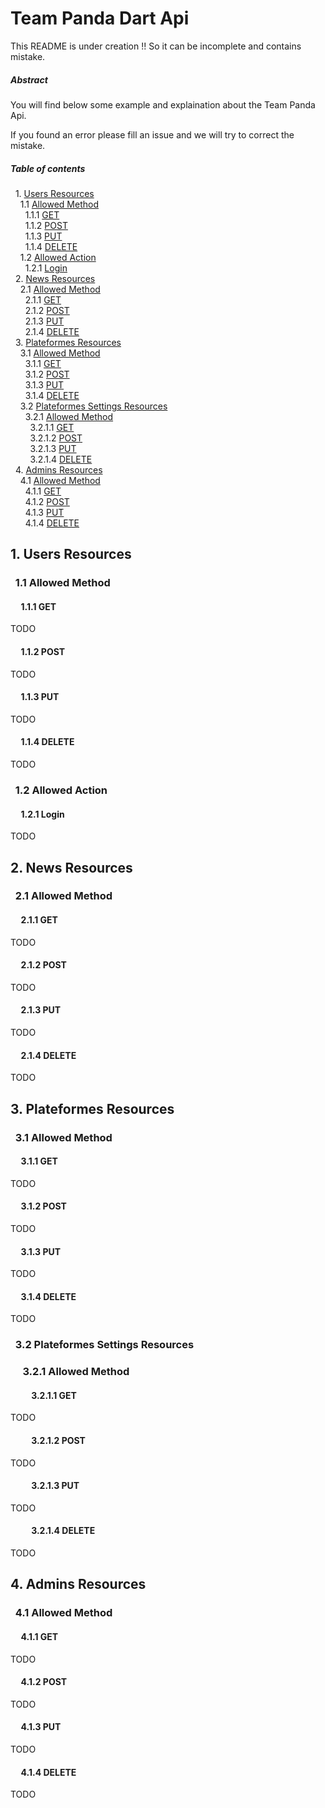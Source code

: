# Team Panda Dart Api

This README is under creation !! So it can be incomplete and contains mistake.

##### Abstract

You will find below some example and explaination about the Team Panda Api.

If you found an error please fill an issue and we will try to correct the mistake.

##### Table of contents

&nbsp; 1. [Users Resources](#usersresources)  
&nbsp;&nbsp;&nbsp; 1.1 [Allowed Method](#usersallowedmethod)  
&nbsp;&nbsp;&nbsp;&nbsp;&nbsp; 1.1.1 [GET](#usersgetmethod)  
&nbsp;&nbsp;&nbsp;&nbsp;&nbsp; 1.1.2 [POST](#userspostmethod)  
&nbsp;&nbsp;&nbsp;&nbsp;&nbsp; 1.1.3 [PUT](#usersputmethod)  
&nbsp;&nbsp;&nbsp;&nbsp;&nbsp; 1.1.4 [DELETE](#usersdeletemethod)  
&nbsp;&nbsp;&nbsp; 1.2 [Allowed Action](#usersallowedaction)  
&nbsp;&nbsp;&nbsp;&nbsp;&nbsp; 1.2.1 [Login](#usersloginaction)  
&nbsp; 2. [News Resources](#newsresources)  
&nbsp;&nbsp;&nbsp; 2.1 [Allowed Method](#newsallowedmethod)  
&nbsp;&nbsp;&nbsp;&nbsp;&nbsp; 2.1.1 [GET](#newsgetmethod)  
&nbsp;&nbsp;&nbsp;&nbsp;&nbsp; 2.1.2 [POST](#newspostmethod)  
&nbsp;&nbsp;&nbsp;&nbsp;&nbsp; 2.1.3 [PUT](#newsputmethod)  
&nbsp;&nbsp;&nbsp;&nbsp;&nbsp; 2.1.4 [DELETE](#newsdeletemethod)  
&nbsp; 3. [Plateformes Resources](#plateformesresources)  
&nbsp;&nbsp;&nbsp; 3.1 [Allowed Method](#plateformesallowedmethod)  
&nbsp;&nbsp;&nbsp;&nbsp;&nbsp; 3.1.1 [GET](#plateformesgetmethod)  
&nbsp;&nbsp;&nbsp;&nbsp;&nbsp; 3.1.2 [POST](#plateformespostmethod)  
&nbsp;&nbsp;&nbsp;&nbsp;&nbsp; 3.1.3 [PUT](#plateformesputmethod)  
&nbsp;&nbsp;&nbsp;&nbsp;&nbsp; 3.1.4 [DELETE](#plateformesdeletemethod)  
&nbsp;&nbsp;&nbsp; 3.2 [Plateformes Settings Resources](#plateformessettingsresources)  
&nbsp;&nbsp;&nbsp;&nbsp;&nbsp; 3.2.1 [Allowed Method](#plateformessettingsallowedmethod)  
&nbsp;&nbsp;&nbsp;&nbsp;&nbsp;&nbsp;&nbsp; 3.2.1.1 [GET](#plateformessettingsgetmethod)  
&nbsp;&nbsp;&nbsp;&nbsp;&nbsp;&nbsp;&nbsp; 3.2.1.2 [POST](#plateformessettingspostmethod)  
&nbsp;&nbsp;&nbsp;&nbsp;&nbsp;&nbsp;&nbsp; 3.2.1.3 [PUT](#plateformessettingsputmethod)  
&nbsp;&nbsp;&nbsp;&nbsp;&nbsp;&nbsp;&nbsp; 3.2.1.4 [DELETE](#plateformessettingsdeletemethod)  
&nbsp; 4. [Admins Resources](#adminsresources)  
&nbsp;&nbsp;&nbsp; 4.1 [Allowed Method](#adminsallowedmethod)  
&nbsp;&nbsp;&nbsp;&nbsp;&nbsp; 4.1.1 [GET](#adminsgetmethod)  
&nbsp;&nbsp;&nbsp;&nbsp;&nbsp; 4.1.2 [POST](#adminspostmethod)  
&nbsp;&nbsp;&nbsp;&nbsp;&nbsp; 4.1.3 [PUT](#adminsputmethod)  
&nbsp;&nbsp;&nbsp;&nbsp;&nbsp; 4.1.4 [DELETE](#adminsdeletemethod)  


## <a name="usersresources"></a> 1. Users Resources  

### &nbsp; <a name="usersallowedmethod"></a> 1.1 Allowed Method

#### &nbsp;&nbsp;&nbsp;&nbsp; <a name="usersgetmethod"></a> 1.1.1 GET

TODO

#### &nbsp;&nbsp;&nbsp;&nbsp; <a name="userspostmethod"></a> 1.1.2 POST

TODO

#### &nbsp;&nbsp;&nbsp;&nbsp; <a name="usersputmethod"></a> 1.1.3 PUT

TODO

#### &nbsp;&nbsp;&nbsp;&nbsp; <a name="usersdeletemethod"></a> 1.1.4 DELETE

TODO

### &nbsp; <a name="usersallowedaction"></a> 1.2 Allowed Action

#### &nbsp;&nbsp;&nbsp;&nbsp; <a name="usersloginaction"></a> 1.2.1 Login

TODO

## <a name="newsresources"></a> 2. News Resources  

### &nbsp; <a name="newsallowedmethod"></a> 2.1 Allowed Method

#### &nbsp;&nbsp;&nbsp;&nbsp; <a name="newsgetmethod"></a> 2.1.1 GET

TODO

#### &nbsp;&nbsp;&nbsp;&nbsp; <a name="newspostmethod"></a> 2.1.2 POST

TODO

#### &nbsp;&nbsp;&nbsp;&nbsp; <a name="newsputmethod"></a> 2.1.3 PUT

TODO

#### &nbsp;&nbsp;&nbsp;&nbsp; <a name="newsdeletemethod"></a> 2.1.4 DELETE

TODO

## <a name="plateformesresources"></a> 3. Plateformes Resources  

### &nbsp; <a name="plateformesallowedmethod"></a> 3.1 Allowed Method

#### &nbsp;&nbsp;&nbsp;&nbsp; <a name="plateformesgetmethod"></a> 3.1.1 GET

TODO

#### &nbsp;&nbsp;&nbsp;&nbsp; <a name="plateformespostmethod"></a> 3.1.2 POST

TODO

#### &nbsp;&nbsp;&nbsp;&nbsp; <a name="plateformesputmethod"></a> 3.1.3 PUT

TODO

#### &nbsp;&nbsp;&nbsp;&nbsp; <a name="plateformesdeletemethod"></a> 3.1.4 DELETE

TODO

### &nbsp; <a name="plateformessettingsresources"></a> 3.2 Plateformes Settings Resources

### &nbsp;&nbsp;&nbsp;&nbsp; <a name="plateformessettingsallowedmethod"></a> 3.2.1 Allowed Method

#### &nbsp;&nbsp;&nbsp;&nbsp;&nbsp;&nbsp;&nbsp;&nbsp;&nbsp; <a name="plateformessettingsgetmethod"></a> 3.2.1.1 GET

TODO

#### &nbsp;&nbsp;&nbsp;&nbsp;&nbsp;&nbsp;&nbsp;&nbsp;&nbsp; <a name="plateformessettingspostmethod"></a> 3.2.1.2 POST

TODO

#### &nbsp;&nbsp;&nbsp;&nbsp;&nbsp;&nbsp;&nbsp;&nbsp;&nbsp; <a name="plateformessettingsputmethod"></a> 3.2.1.3 PUT

TODO

#### &nbsp;&nbsp;&nbsp;&nbsp;&nbsp;&nbsp;&nbsp;&nbsp;&nbsp; <a name="plateformessettingsdeletemethod"></a> 3.2.1.4 DELETE

TODO

## <a name="adminsresources"></a> 4. Admins Resources  

### &nbsp; <a name="adminsallowedmethod"></a> 4.1 Allowed Method

#### &nbsp;&nbsp;&nbsp;&nbsp; <a name="adminsgetmethod"></a> 4.1.1 GET

TODO

#### &nbsp;&nbsp;&nbsp;&nbsp; <a name="adminspostmethod"></a> 4.1.2 POST

TODO

#### &nbsp;&nbsp;&nbsp;&nbsp; <a name="adminsputmethod"></a> 4.1.3 PUT

TODO

#### &nbsp;&nbsp;&nbsp;&nbsp; <a name="adminsdeletemethod"></a> 4.1.4 DELETE

TODO
